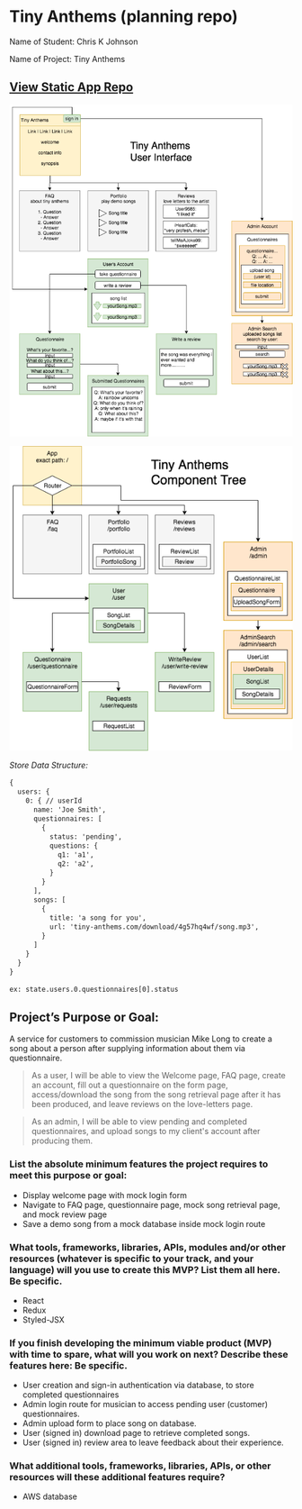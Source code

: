 # Tiny Anthems (planning repo)
Name of Student: Chris K Johnson

Name of Project: Tiny Anthems

## [View Static App Repo](https://github.com/ckjpdx/tiny-anthems-static)

![Tiny Anthems Interface](tiny-anthems-interface2.png)

![Tiny Anthems Components](tiny-anthems-components3.png)

*Store Data Structure:*
```
{
  users: {
    0: { // userId
      name: 'Joe Smith',
      questionnaires: [
        {
          status: 'pending',
          questions: {
            q1: 'a1',
            q2: 'a2',
          }
        }
      ],
      songs: [
        {
          title: 'a song for you',
          url: 'tiny-anthems.com/download/4g57hq4wf/song.mp3',
        }
      ]
    }
  }
}
```
`ex: state.users.0.questionnaires[0].status`

## Project’s Purpose or Goal:

A service for customers to commission musician Mike Long to create a song about a person after supplying information about them via questionnaire.

> As a user, I will be able to view the Welcome page, FAQ page, create an account, fill out a questionnaire on the form page, access/download the song from the song retrieval page after it has been produced, and leave reviews on the love-letters page.

> As an admin, I will be able to view pending and completed questionnaires, and upload songs to my client's account after producing them.

### List the absolute minimum features the project requires to meet this purpose or goal:

* Display welcome page with mock login form
* Navigate to FAQ page, questionnaire page, mock song retrieval page, and mock review page
* Save a demo song from a mock database inside mock login route

### What tools, frameworks, libraries, APIs, modules and/or other resources (whatever is specific to your track, and your language) will you use to create this MVP? List them all here. Be specific.

* React
* Redux
* Styled-JSX

### If you finish developing the minimum viable product (MVP) with time to spare, what will you work on next? Describe these features here: Be specific.

* User creation and sign-in authentication via database, to store completed questionnaires
* Admin login route for musician to access pending user (customer) questionnaires.
* Admin upload form to place song on database.
* User (signed in) download page to retrieve completed songs.
* User (signed in) review area to leave feedback about their experience.

### What additional tools, frameworks, libraries, APIs, or other resources will these additional features require?

* AWS database
